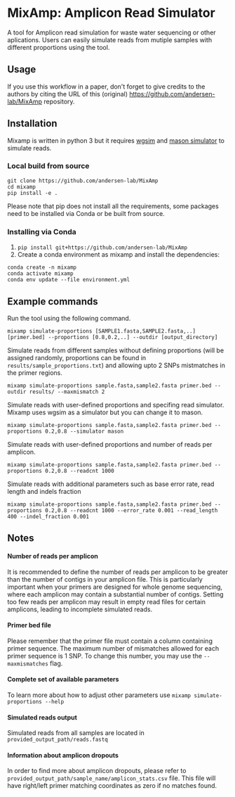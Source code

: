 # MixAmp: Amplicon Read Simulator


A tool for Amplicon read simulation for waste water sequencing or other aplications. Users can easily simulate reads from mutiple samples with different proportions using the tool.

## Usage
If you use this workflow in a paper, don't forget to give credits to the authors by citing the URL of this (original) <https://github.com/andersen-lab/MixAmp> repository.

## Installation
Mixamp is written in python 3 but it requires <a href="https://github.com/lh3/wgsim">wgsim</a> and 
<a href="https://github.com/seqan/seqan/blob/main/apps/mason2/README.mason_simulator">mason simulator</a>
to simulate reads.

### Local build from source
```
git clone https://github.com/andersen-lab/MixAmp
cd mixamp
pip install -e .
```
Please note that pip does not install all the requirements,
some packages need to be installed via Conda or be built from source.

### Installing via Conda
1. `pip install git+https://github.com/andersen-lab/MixAmp`
2. Create a conda environment as mixamp and install the dependencies:


```
conda create -n mixamp
conda activate mixamp
conda env update --file environment.yml
```


## Example commands

Run the tool using the following command.
 ```
mixamp simulate-proportions [SAMPLE1.fasta,SAMPLE2.fasta,..] [primer.bed] --proportions [0.8,0.2,..] --outdir [output_directory]
 ```

Simulate reads from different samples without defining proportions (will be assigned randomly, proportions can be found in `results/sample_proportions.txt`) and allowing upto 2 SNPs mistmatches in the primer regions.
 ```
mixamp simulate-proportions sample.fasta,sample2.fasta primer.bed --outdir results/ --maxmismatch 2
 ```
Simulate reads with user-defined proportions and specifing read simulator.
Mixamp uses wgsim as a simulator but you can change it to mason.
 ```
mixamp simulate-proportions sample.fasta,sample2.fasta primer.bed --proportions 0.2,0.8 --simulator mason
 ```
Simulate reads with user-defined proportions and number of reads per amplicon.
 ```
mixamp simulate-proportions sample.fasta,sample2.fasta primer.bed --proportions 0.2,0.8 --readcnt 1000
 ```

Simulate reads with additional parameters such as base error rate, read length and indels fraction
 ```
mixamp simulate-proportions sample.fasta,sample2.fasta primer.bed --proportions 0.2,0.8 --readcnt 1000 --error_rate 0.001 --read_length 400 --indel_fraction 0.001
 ```
## Notes
#### Number of reads per amplicon
It is recommended to define the number of reads per amplicon to be greater than the number of contigs in your amplicon file. This is particularly important when your primers are designed for whole genome sequencing, where each amplicon may contain a substantial number of contigs. Setting too few reads per amplicon may result in empty read files for certain amplicons, leading to incomplete simulated reads.
#### Primer bed file
Please remember that the primer file must contain a column containing primer sequence. The maximum number of mismatches allowed for each primer sequence is 1 SNP. To change this number, you may use the `--maxmismatches` flag.
#### Complete set of available parameters
To learn more about how to adjust other parameters use `mixamp simulate-proportions --help`
#### Simulated reads output
Simulated reads from all samples are located in `provided_output_path/reads.fastq`
#### Information about amplicon dropouts
In order to find more about amplicon dropouts, please refer to `provided_output_path/sample_name/amplicon_stats.csv` file. This file will have right/left primer matching coordinates as zero if no matches found.